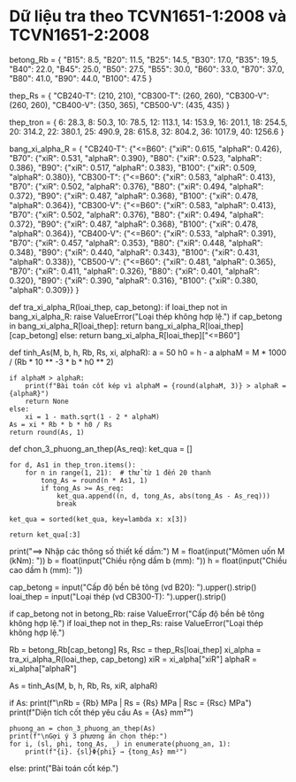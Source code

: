 # Dữ liệu tra theo TCVN1651-1:2008 và TCVN1651-2:2008
betong_Rb = {
    "B15": 8.5, "B20": 11.5, "B25": 14.5, "B30": 17.0, "B35": 19.5,
    "B40": 22.0, "B45": 25.0, "B50": 27.5, "B55": 30.0, "B60": 33.0,
    "B70": 37.0, "B80": 41.0, "B90": 44.0, "B100": 47.5
}

thep_Rs = {
    "CB240-T": (210, 210), "CB300-T": (260, 260), "CB300-V": (260, 260),
    "CB400-V": (350, 365), "CB500-V": (435, 435)
}

thep_tron = {
    6: 28.3, 8: 50.3, 10: 78.5, 12: 113.1, 14: 153.9, 16: 201.1,
    18: 254.5, 20: 314.2, 22: 380.1, 25: 490.9, 28: 615.8,
    32: 804.2, 36: 1017.9, 40: 1256.6
}

bang_xi_alpha_R = {
    "CB240-T": {"<=B60": {"xiR": 0.615, "alphaR": 0.426}, "B70": {"xiR": 0.531, "alphaR": 0.390},
                "B80": {"xiR": 0.523, "alphaR": 0.386}, "B90": {"xiR": 0.517, "alphaR": 0.383},
                "B100": {"xiR": 0.509, "alphaR": 0.380}},
    "CB300-T": {"<=B60": {"xiR": 0.583, "alphaR": 0.413}, "B70": {"xiR": 0.502, "alphaR": 0.376},
                "B80": {"xiR": 0.494, "alphaR": 0.372}, "B90": {"xiR": 0.487, "alphaR": 0.368},
                "B100": {"xiR": 0.478, "alphaR": 0.364}},
    "CB300-V": {"<=B60": {"xiR": 0.583, "alphaR": 0.413}, "B70": {"xiR": 0.502, "alphaR": 0.376},
                "B80": {"xiR": 0.494, "alphaR": 0.372}, "B90": {"xiR": 0.487, "alphaR": 0.368},
                "B100": {"xiR": 0.478, "alphaR": 0.364}},
    "CB400-V": {"<=B60": {"xiR": 0.533, "alphaR": 0.391}, "B70": {"xiR": 0.457, "alphaR": 0.353},
                "B80": {"xiR": 0.448, "alphaR": 0.348}, "B90": {"xiR": 0.440, "alphaR": 0.343},
                "B100": {"xiR": 0.431, "alphaR": 0.338}},
    "CB500-V": {"<=B60": {"xiR": 0.481, "alphaR": 0.365}, "B70": {"xiR": 0.411, "alphaR": 0.326},
                "B80": {"xiR": 0.401, "alphaR": 0.320}, "B90": {"xiR": 0.390, "alphaR": 0.316},
                "B100": {"xiR": 0.380, "alphaR": 0.309}}
}


def tra_xi_alpha_R(loai_thep, cap_betong):
    if loai_thep not in bang_xi_alpha_R:
        raise ValueError("Loại thép không hợp lệ.")
    if cap_betong in bang_xi_alpha_R[loai_thep]:
        return bang_xi_alpha_R[loai_thep][cap_betong]
    else:
        return bang_xi_alpha_R[loai_thep]["<=B60"]


def tinh_As(M, b, h, Rb, Rs, xi, alphaR):
    a = 50
    h0 = h - a
    alphaM = M * 1000 / (Rb * 10 ** -3 * b * h0 ** 2)

    if alphaM > alphaR:
        print(f"Bài toán cốt kép vì alphaM = {round(alphaM, 3)} > alphaR = {alphaR}")
        return None
    else:
        xi = 1 - math.sqrt(1 - 2 * alphaM)
    As = xi * Rb * b * h0 / Rs
    return round(As, 1)


def chon_3_phuong_an_thep(As_req):
    ket_qua = []

    for d, As1 in thep_tron.items():
        for n in range(1, 21):  # thử từ 1 đến 20 thanh
            tong_As = round(n * As1, 1)
            if tong_As >= As_req:
                ket_qua.append((n, d, tong_As, abs(tong_As - As_req)))
                break

    ket_qua = sorted(ket_qua, key=lambda x: x[3])

    return ket_qua[:3]


print("==> Nhập các thông số thiết kế dầm:")
M = float(input("Mômen uốn M (kNm): "))
b = float(input("Chiều rộng dầm b (mm): "))
h = float(input("Chiều cao dầm h (mm): "))

cap_betong = input("Cấp độ bền bê tông (vd B20): ").upper().strip()
loai_thep = input("Loại thép (vd CB300-T): ").upper().strip()

if cap_betong not in betong_Rb:
    raise ValueError("Cấp độ bền bê tông không hợp lệ.")
if loai_thep not in thep_Rs:
    raise ValueError("Loại thép không hợp lệ.")

Rb = betong_Rb[cap_betong]
Rs, Rsc = thep_Rs[loai_thep]
xi_alpha = tra_xi_alpha_R(loai_thep, cap_betong)
xiR = xi_alpha["xiR"]
alphaR = xi_alpha["alphaR"]

As = tinh_As(M, b, h, Rb, Rs, xiR, alphaR)

if As:
    print(f"\nRb = {Rb} MPa | Rs = {Rs} MPa | Rsc = {Rsc} MPa")
    print(f"Diện tích cốt thép yêu cầu As = {As} mm²")

    phuong_an = chon_3_phuong_an_thep(As)
    print(f"\nGợi ý 3 phương án chọn thép:")
    for i, (sl, phi, tong_As, _) in enumerate(phuong_an, 1):
        print(f"{i}. {sl}Φ{phi} → {tong_As} mm²")
else:
    print("Bài toán cốt kép.")
